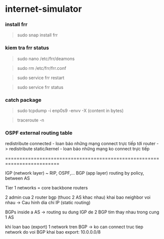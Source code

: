 # internet-simulator

### install frr
> sudo snap install frr

### kiem tra frr status
> sudo nano /etc/frr/deamons

> sudo rm /etc/frr/frr.conf

> sudo service frr restart

> sudo service frr status

### catch package
> sudo tcpdump -i enp0s9 -envv -X (content in bytes)

> traceroute -n <ip>

### OSPF external routing table
redistribute connected - loan báo những mạng connect trực tiếp tới router
-> redistribute static/kernel - loan báo những mạng ko connect trực tiếp

=========================================================================

IGP (network layer) ~ RIP, OSPF,...
BGP (app layer)
	routing by policy, between AS

Tier 1 networks = core backbone routers

2 admin cua 2 router bgp (thuoc 2 AS khac nhau) khai bao neighbor voi nhau
-> Cau hinh dia chi IP (static routing)

BGPs inside a AS -> routing su dung IGP de 2 BGP tim thay nhau trong cung 1 AS

khi loan bao (export) 1 network tren BGP -> ko can connect truc tiep network do voi BGP
khai bao export: 10.0.0.0/8
